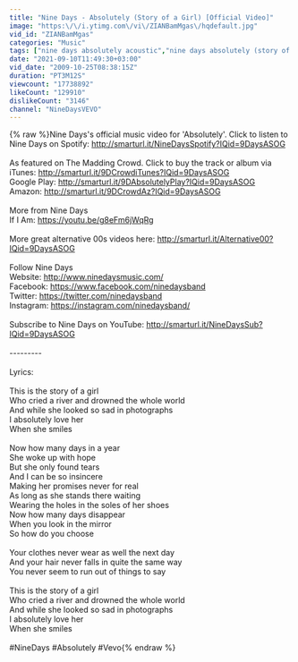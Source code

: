 ```yaml
---
title: "Nine Days - Absolutely (Story of a Girl) [Official Video]"
image: "https:\/\/i.ytimg.com\/vi\/ZIANBamMgas\/hqdefault.jpg"
vid_id: "ZIANBamMgas"
categories: "Music"
tags: ["nine days absolutely acoustic","nine days absolutely (story of a girl)","Nine Days Absolutely live"]
date: "2021-09-10T11:49:30+03:00"
vid_date: "2009-10-25T08:38:15Z"
duration: "PT3M12S"
viewcount: "17738892"
likeCount: "129910"
dislikeCount: "3146"
channel: "NineDaysVEVO"
---
```

{% raw %}Nine Days's official music video for 'Absolutely'. Click to listen to Nine Days on Spotify: <a rel="nofollow" target="blank" href="http://smarturl.it/NineDaysSpotify?IQid=9DaysASOG">http://smarturl.it/NineDaysSpotify?IQid=9DaysASOG</a><br /><br />As featured on The Madding Crowd. Click to buy the track or album via iTunes: <a rel="nofollow" target="blank" href="http://smarturl.it/9DCrowdiTunes?IQid=9DaysASOG">http://smarturl.it/9DCrowdiTunes?IQid=9DaysASOG</a><br />Google Play: <a rel="nofollow" target="blank" href="http://smarturl.it/9DAbsolutelyPlay?IQid=9DaysASOG">http://smarturl.it/9DAbsolutelyPlay?IQid=9DaysASOG</a><br />Amazon: <a rel="nofollow" target="blank" href="http://smarturl.it/9DCrowdAz?IQid=9DaysASOG">http://smarturl.it/9DCrowdAz?IQid=9DaysASOG</a><br /><br />More from Nine Days<br />If I Am: <a rel="nofollow" target="blank" href="https://youtu.be/g8eFm6jWqRg">https://youtu.be/g8eFm6jWqRg</a><br /><br />More great alternative 00s videos here: <a rel="nofollow" target="blank" href="http://smarturl.it/Alternative00?IQid=9DaysASOG">http://smarturl.it/Alternative00?IQid=9DaysASOG</a><br /><br />Follow Nine Days<br />Website: <a rel="nofollow" target="blank" href="http://www.ninedaysmusic.com/">http://www.ninedaysmusic.com/</a><br />Facebook: <a rel="nofollow" target="blank" href="https://www.facebook.com/ninedaysband">https://www.facebook.com/ninedaysband</a><br />Twitter: <a rel="nofollow" target="blank" href="https://twitter.com/ninedaysband">https://twitter.com/ninedaysband</a><br />Instagram: <a rel="nofollow" target="blank" href="https://instagram.com/ninedaysband/">https://instagram.com/ninedaysband/</a><br /><br />Subscribe to Nine Days on YouTube: <a rel="nofollow" target="blank" href="http://smarturl.it/NineDaysSub?IQid=9DaysASOG">http://smarturl.it/NineDaysSub?IQid=9DaysASOG</a><br /><br />---------<br /><br />Lyrics:<br /><br />This is the story of a girl<br />Who cried a river and drowned the whole world<br />And while she looked so sad in photographs<br />I absolutely love her<br />When she smiles<br /><br />Now how many days in a year<br />She woke up with hope<br />But she only found tears<br />And I can be so insincere<br />Making her promises never for real<br />As long as she stands there waiting<br />Wearing the holes in the soles of her shoes<br />Now how many days disappear<br />When you look in the mirror<br />So how do you choose<br /><br />Your clothes never wear as well the next day<br />And your hair never falls in quite the same way<br />You never seem to run out of things to say<br /><br />This is the story of a girl<br />Who cried a river and drowned the whole world<br />And while she looked so sad in photographs<br />I absolutely love her<br />When she smiles<br /><br />#NineDays #Absolutely #Vevo{% endraw %}
